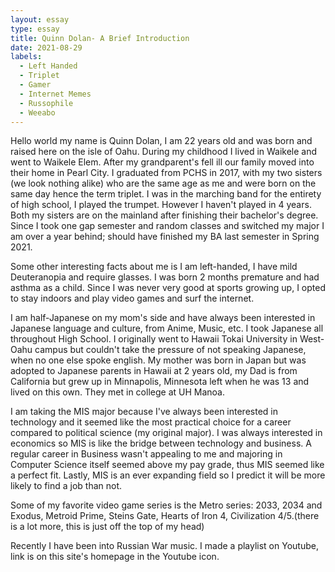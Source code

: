 ```yaml
---
layout: essay
type: essay
title: Quinn Dolan- A Brief Introduction
date: 2021-08-29
labels:
  - Left Handed
  - Triplet
  - Gamer
  - Internet Memes
  - Russophile
  - Weeabo
---
```

Hello world my name is Quinn Dolan, I am 22 years old and was born and raised here on the isle of Oahu. During my childhood I lived in Waikele and went to Waikele Elem. After my grandparent's fell ill our family moved into their home in Pearl City. I graduated from PCHS in 2017, with my two sisters (we look nothing alike) who are the same age as me and were born on the same day hence the term triplet. I was in the marching band for the entirety of high school, I played the trumpet. However I haven't played in 4 years. Both my sisters are on the mainland after finishing their bachelor's degree. Since I took one gap semester and random classes and switched my major I am over a year behind; should have finished my BA last semester in Spring 2021.

Some other interesting facts about me is I am left-handed, I have mild Deuteranopia and require glasses. I was born 2 months premature and had asthma as a child. Since I was never very good at sports growing up, I opted to stay indoors and play video games and surf the internet. 

I am half-Japanese on my mom's side and have always been interested in Japanese language and culture, from Anime, Music, etc. I took Japanese all throughout High School. I originally went to Hawaii Tokai University in West-Oahu campus but couldn't take the pressure of not speaking Japanese, when no one else spoke english. 
My mother was born in Japan but was adopted to Japanese parents in Hawaii at 2 years old, my Dad is from California but grew up in Minnapolis, Minnesota left when he was 13 and lived on this own. They met in college at UH Manoa.

I am taking the MIS major because I've always been interested in technology and it seemed like the most practical choice for a career compared to political science (my original major). I was always interested in economics so MIS is like the bridge between technology and business. A regular career in Business wasn't appealing to me and majoring in Computer Science itself seemed above my pay grade, thus MIS seemed like a perfect fit. Lastly, MIS is an ever expanding field so I predict it will be more likely to find a job than not.

Some of my favorite video game series is the Metro series: 2033, 2034 and Exodus, Metroid Prime, Steins Gate, Hearts of Iron 4, Civilization 4/5.(there is a lot more, this is just off the top of my head)

Recently I have been into Russian War music. I made a playlist on Youtube, link is on this site's homepage in the Youtube icon.
